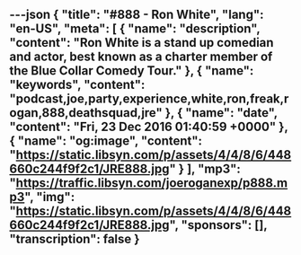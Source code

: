 ---json
{
  "title": "#888 - Ron White",
  "lang": "en-US",
  "meta": [
    {
      "name": "description",
      "content": "Ron White is a stand up comedian and actor, best known as a charter member of the Blue Collar Comedy Tour."
    },
    {
      "name": "keywords",
      "content": "podcast,joe,party,experience,white,ron,freak,rogan,888,deathsquad,jre"
    },
    {
      "name": "date",
      "content": "Fri, 23 Dec 2016 01:40:59 +0000"
    },
    {
      "name": "og:image",
      "content": "https://static.libsyn.com/p/assets/4/4/8/6/448660c244f9f2c1/JRE888.jpg"
    }
  ],
  "mp3": "https://traffic.libsyn.com/joeroganexp/p888.mp3",
  "img": "https://static.libsyn.com/p/assets/4/4/8/6/448660c244f9f2c1/JRE888.jpg",
  "sponsors": [],
  "transcription": false
}
---
<episode-header />

<timemark seconds="0" />

<transcribe-call-to-action />

<episode-footer />
